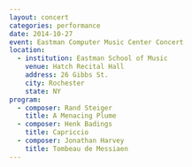 ```yaml
---
layout: concert
categories: performance
date: 2014-10-27
event: Eastman Computer Music Center Concert
location:
  - institution: Eastman School of Music
    venue: Hatch Recital Hall
    address: 26 Gibbs St.
    city: Rochester
    state: NY
program:
  - composer: Rand Steiger
    title: A Menacing Plume
  - composer: Henk Badings
    title: Capriccio
  - composer: Jonathan Harvey
    title: Tombeau de Messiaen
---
```

